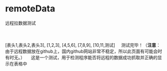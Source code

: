 # remoteData
<span id=remotedatastart>
<span id=remoteoptionnamestart>远程拉数据测试</span><span id=remoteoptionnameend></span>
<span id=remotetextstart><br><br><br><br></span><span id=remotetextend></span>
<span id=remotetablearrstart>
[表头1,表头2,表头3],
[1,2,3],
[4,5,6],
[7,8,9],
[10,11,测试]
</span><span id=remotetablearrend></span>
<span id=remoteremarkstart>&nbsp;&nbsp;&nbsp;&nbsp;测试完毕！（<b>注意</b>：由于远程数据放在github上，国内github网站非常不稳定，所以此页面有可能会时有时无。）</span><span id=remoteremarkend></span>
</span><span id=remotedataend></span>
&nbsp;&nbsp;&nbsp;&nbsp;这是一个测试，用于检测程序能否将远程的数据成功抓取并正确的显示在表格中
